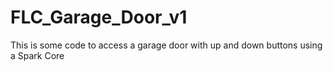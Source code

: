 # FLC_Garage_Door_v1
This is some code to access a garage door with up and down buttons using a Spark Core
